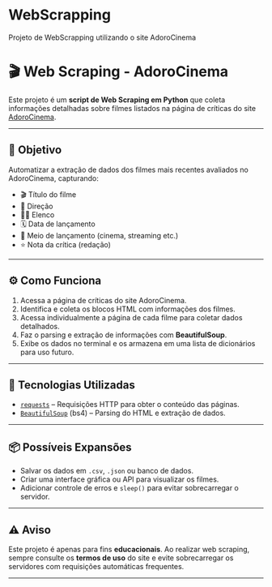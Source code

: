 # WebScrapping
Projeto de WebScrapping utilizando o site AdoroCinema

# 🎬 Web Scraping - AdoroCinema

Este projeto é um **script de Web Scraping em Python** que coleta informações detalhadas sobre filmes listados na página de críticas do site [AdoroCinema](https://www.adorocinema.com/filmes/criticas-filmes/).

---

## 🎯 Objetivo

Automatizar a extração de dados dos filmes mais recentes avaliados no AdoroCinema, capturando:

- 🎬 Título do filme  
- 🎥 Direção  
- 👨‍🎤 Elenco  
- 🗓️ Data de lançamento  
- 🧭 Meio de lançamento (cinema, streaming etc.)  
- ⭐ Nota da crítica (redação)

---

## ⚙️ Como Funciona

1. Acessa a página de críticas do site AdoroCinema.
2. Identifica e coleta os blocos HTML com informações dos filmes.
3. Acessa individualmente a página de cada filme para coletar dados detalhados.
4. Faz o parsing e extração de informações com **BeautifulSoup**.
5. Exibe os dados no terminal e os armazena em uma lista de dicionários para uso futuro.

---

## 🧰 Tecnologias Utilizadas

- [`requests`](https://pypi.org/project/requests/) – Requisições HTTP para obter o conteúdo das páginas.  
- [`BeautifulSoup`](https://pypi.org/project/beautifulsoup4/) (bs4) – Parsing do HTML e extração de dados.

---

## 📦 Possíveis Expansões

- Salvar os dados em `.csv`, `.json` ou banco de dados.
- Criar uma interface gráfica ou API para visualizar os filmes.
- Adicionar controle de erros e `sleep()` para evitar sobrecarregar o servidor.

---

## ⚠️ Aviso

Este projeto é apenas para fins **educacionais**. Ao realizar web scraping, sempre consulte os **termos de uso** do site e evite sobrecarregar os servidores com requisições automáticas frequentes.

---


